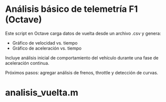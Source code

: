 # Análisis básico de telemetría F1 (Octave)

Este script en Octave carga datos de vuelta desde un archivo .csv y genera:
- Gráfico de velocidad vs. tiempo
- Gráfico de aceleración vs. tiempo

Incluye análisis inicial de comportamiento del vehículo durante una fase de aceleración continua.

Próximos pasos: agregar análisis de frenos, throttle y detección de curvas.

# analisis_vuelta.m
